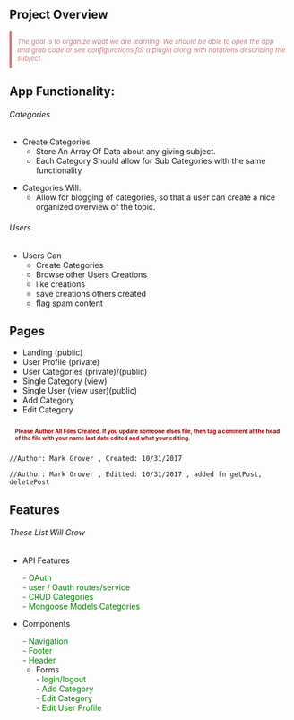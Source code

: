 ## Project Overview

<div style="color: #cc7c7d; font-size: 12px; font-style: italic;padding: 10px; border-left: 4px solid #cc7c7d ;margin-top: 10px;"> The goal is to organize what we are learning. We should be able to open the app and grab code
                                          or see configurations for a plugin along with notations describing the subject.  </div>


## App Functionality:


###### Categories
* Create Categories
    - Store An Array Of Data about any giving subject.
    - Each Category Should allow for Sub Categories with the same functionality

-  Categories Will:
    - Allow for blogging of categories, so that a user
      can create a nice organized overview of the topic.
###### Users
* Users Can
    - Create Categories
    - Browse other Users Creations
    - like creations
    - save creations others created
    - flag spam content


## Pages
   - Landing (public)
   - User Profile (private)
   - User Categories (private)/(public)
   - Single Category (view)
   - Single User (view user)(public)
   - Add Category
   - Edit Category

<div style="color: #990000; font-size: 10px; font-weight: bold;padding: 10px;margin-top: 10px;"> Please Author All Files Created. If you update someone elses file, then tag a comment at the head of the file with your name last date edited and what your editing. </div>

`//Author: Mark Grover , Created: 10/31/2017 `

`//Author: Mark Grover , Editted: 10/31/2017 , added fn getPost, deletePost`



## Features
###### These List Will Grow


* API Features
     <div style="color: green;"> - OAuth  </div>
     <div style="color: green;"> - user / Oauth routes/service  </div>
     <div style="color: green;"> - CRUD Categories  </div>
     <div style="color: green;"> - Mongoose Models Categories  </div>
* Components
     <div style="color: green;"> - Navigation </div>
     <div style="color: green;"> - Footer </div>
     <div style="color: green;"> - Header </div>

    * Forms
        <div style="color: green;"> - login/logout </div>
        <div style="color: green;"> - Add Category </div>
        <div style="color: green;"> - Edit Category </div>
        <div style="color: green;"> - Edit User Profile </div>


